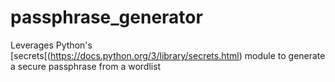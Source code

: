 # passphrase_generator
Leverages Python's [secrets[(https://docs.python.org/3/library/secrets.html) module to generate a secure passphrase from a wordlist
